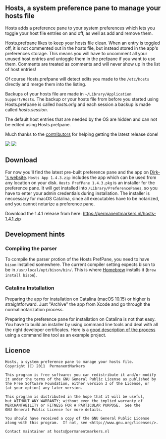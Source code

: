 ## Hosts, a system preference pane to manage your hosts file

Hosts adds a preference pane to your system preferences which lets you toggle your
host file entries on and off, as well as add and remove them.

Hosts.prefpane likes to keep your hosts file clean. When an entry is toggled off,
it is not commented out in the hosts file, but instead stored in the app's
preferences storage. This means you will have to uncomment all your unused host
entries and untoggle them in the prefpane if you want to use them. Comments are
treated as comments and will never show up in the list of host entries!

Of course Hosts.prefpane will detect edits you made to the ``/etc/hosts`` directly and
merge them into the listing.

Backups of your hosts file are made in ``~/Library/Application Support/Hosts``.
The backup or your hosts file from before you started using Hosts.prefpane is
called *hosts.orig* and each session a backup is made called *hosts.session*.

The default host entries that are needed by the OS are hidden and can not be
edited using Hosts.prefpane.

Much thanks to the [contributors](https://github.com/specialunderwear/Hosts.prefpane/graphs/contributors)
for helping getting the latest release done!

![](https://github.com/specialunderwear/Hosts.prefpane/raw/master/screenshots/locked.png)
![](https://github.com/specialunderwear/Hosts.prefpane/raw/master/screenshots/edit.png)

## Download
For now you'll find the latest pre-built preference pane and the app on  [Dirk-'s website](https://www.dirk-froehling.de/downloads/downloads.html). ``Hosts App 1.4.3.zip`` includes the app which can be used from any location on your disk. ``Hosts PrefPane 1.4.3.pkg`` is an installer for the preference pane. It will get installed into ``/Library/PreferencePanes``, so you have to enter your admin credentials during installation. The installer is neccessary for macOS Catalina, since all executables have to be notarized, and you cannot notarize a preference pane.

Download the 1.4.1 release from here: https://permanentmarkers.nl/hosts-1.4.1.zip

## Development hints
###  Compiling the parser
To compile the parser protion of the Hosts PrefPane, you need to have ``bison`` installed somewhere. The current compiler setting expects bison to be in ``/usr/local/opt/bison/bin/``. This is where [Homebrew](https://brew.sh/) installs it (``brew install bison``).

### Catalina Installation
Preparing the app for installation on Catalina (macOS 10.15) or higher is straightforward. Just "Archive" the app from Xcode and go through the normal notarization process.

Preparing the preference pane for installation on Catalina is not that easy. You have to build an installer by using command line tools and deal with all the right developer certificates. Here is a [good description of the process](https://scriptingosx.com/2019/09/notarize-a-command-line-tool/) using a command line tool as an example project.

## Licence

    Hosts, a system preference pane to manage your hosts file.
    Copyright (C) 2011  PermanentMarkers

    This program is free software: you can redistribute it and/or modify
    it under the terms of the GNU General Public License as published by
    the Free Software Foundation, either version 3 of the License, or
    (at your option) any later version.

    This program is distributed in the hope that it will be useful,
    but WITHOUT ANY WARRANTY; without even the implied warranty of
    MERCHANTABILITY or FITNESS FOR A PARTICULAR PURPOSE.  See the
    GNU General Public License for more details.

    You should have received a copy of the GNU General Public License
    along with this program.  If not, see <http://www.gnu.org/licenses/>.

    Contact maintainer at hosts@permanentmarkers.nl
    
